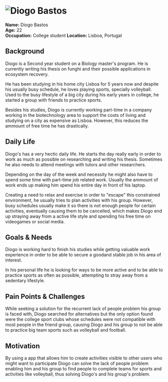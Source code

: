 # ![Diogo Bastos](personas/persona1.jpg)  
**Name:** Diogo Bastos  
**Age:** 22  
**Occupation:**   College student
**Location:** Lisboa, Portugal  

## Background  
<!-- [Describe the persona's background, including their education, work experience, and any relevant personal history. This should be written as a short, engaging narrative that helps to contextualize the persona.] -->

Diogo is a Second year student on a Biology master's program. He is currently writing his thesis on funghi and their possible applications in ecosystem recovery.

He has been studying in his home city Lisboa for 5 years now and despite his usually busy schedule, he loves playing sports, specially volleyball. 
Used to the busy lifestyle of a big city during his early years in college, he started a group with friends to practice sports.

Besides his studies, Diogo is currently working part-time in a company working in the biotechnology area to support the costs of living and studying on a city as expensive as Lisboa. However, this reduces the ammount of free time he has drastically.
## Daily Life  
<!-- [Describe a typical day in their life. What do they do from morning to evening? How do they interact with technology, products, or services? What challenges do they face?] -->

Diogo's has a very hectic daily life. He starts the day really early in order to work as much as possible on researching and writing his thesis. Sometimes he also needs to attend meetings with tutors and other researchers.

Depending on the day of the week and necessity he might also have to spend some time with part-time job related work. Usually the ammount of work ends up making him spend his entire day in front of his laptop.

Creating a need to relax and exercise in order to "escape" this constrained environment, he usually tries to plan activities with his group. However, busy schedules usually make it so there is not enough people for certain activities, eventually causing them to be cancelled, which makes Diogo end up straying away from a active life style and spending his free time on videogames or social media.
## Goals & Needs  
<!-- [Explain what the persona wants to achieve in their personal or professional life. What are their aspirations? What problems are they trying to solve?] -->

Diogo is working hard to finish his studies while getting valuable work experience in order to be able to secure a goodand stable job in his area of interest.

In his personal life he is looking for ways to be more active and to be able to practice sports as often as possible, attempting to stray away from a sedentary lifestyle.

## Pain Points & Challenges  
<!-- [Describe the main frustrations, obstacles, or inefficiencies they encounter related to the product or service you are designing for.] -->

While seeking a solution for the recurrent lack of people problem his group is faced with, Diogo searched for alternatives but the only option found were the college sport clubs whose schedules were not compatible with most people in the friend group, causing Diogo and his group to not be able to practice big team sports such as volleyball and football.

## Motivation  
<!-- *"Why do they engage with this product or service?"*   -->
<!-- [Summarize their core motivation in a compelling way. This could be a short paragraph or even a strong, direct quote that captures their drive.]   -->

By using a app that allows him to create activities visible to other users who might want to participate Diogo can solve the lack of people problem enabling him and his group to find people to complete teams for sports and activities like volleyball, thus solving Diogo's and his group's problem.
